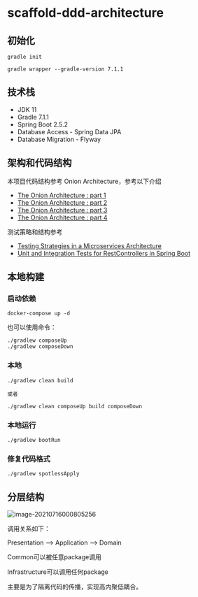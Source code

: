 # scaffold-ddd-architecture

## 初始化

```
gradle init

gradle wrapper --gradle-version 7.1.1

```

## 技术栈

- JDK 11
- Gradle 7.1.1
- Spring Boot 2.5.2
- Database Access - Spring Data JPA
- Database Migration - Flyway


## 架构和代码结构
本项目代码结构参考 Onion Architecture，参考以下介绍
* [The Onion Architecture : part 1](https://jeffreypalermo.com/2008/07/the-onion-architecture-part-1/)
* [The Onion Architecture : part 2](https://jeffreypalermo.com/2008/07/the-onion-architecture-part-2/)
* [The Onion Architecture : part 3](https://jeffreypalermo.com/2008/08/the-onion-architecture-part-3/)
* [The Onion Architecture : part 4](https://jeffreypalermo.com/2013/08/onion-architecture-part-4-after-four-years/)

测试策略和结构参考
* [Testing Strategies in a Microservices Architecture](https://martinfowler.com/articles/microservice-testing)
* [Unit and Integration Tests for RestControllers in Spring Boot](https://thepracticaldeveloper.com/2017/07/31/guide-spring-boot-controller-tests)


## 本地构建

### 启动依赖
```
docker-compose up -d
```
也可以使用命令：
```
./gradlew composeUp
./gradlew composeDown 
```

### 本地
```
./gradlew clean build 

或者

./gradlew clean composeUp build composeDown
```

### 本地运行
```
./gradlew bootRun
```

### 修复代码格式
```
./gradlew spotlessApply
```

## 分层结构

![image-20210716000805256](https://pic-bed-1256249917.cos.ap-chengdu.myqcloud.com/uPic/image-20210716000805256.png)



调用关系如下：

Presentation --> Application --> Domain

Common可以被任意package调用

Infrastructure可以调用任何package

主要是为了隔离代码的传播，实现高内聚低耦合。
